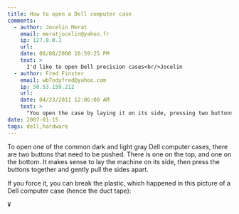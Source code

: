 ```yaml
---
title: How to open a Dell computer case
comments:
  - author: Jocelin Merat
    email: meratjocelin@yahoo.fr
    ip: 127.0.0.1
    url:
    date: 08/08/2008 10:59:25 PM
    text: >
      I'd like to open Dell precision cases<br/>Jocelin
  - author: Fred Finster
    email: wb7odyfred@yahoo.com
    ip: 50.53.159.212
    url:
    date: 04/23/2011 12:06:00 AM
    text: >
      "You open the case by laying it on its side, pressing two buttons, and folding it open like a book.We found it awkward to simultaneously press two large release buttons and lift the case open, and we encountered some uncomfortable resistance in swinging it all the way open."<br/><br/><a href="http://www.ehow.com/how_4795797_open-dell-computer-case.html" rel="nofollow">http://www.ehow.com/how_4795797_open-dell-computer-case.html</a>  gives a good step by step instructions.<br/><br/>   1.<br/>          * 1<br/><br/>            Unplug all cables, including the power cable, from the back of the computer. Move the computer to a clean workspace over an uncarpeted floor.<br/>          * 2<br/><br/>            Examine both sides of your Dell computer case carefully. One side has small, protruding feet. Lay the computer down on your workspace on this side.<br/>          * 3<br/><br/>            Move to the back of the computer where the connectors are. Look for two recessed buttons on the top and the bottom of the computer. Press these buttons gently with your fingers.<br/>          * 4<br/><br/>            Begin to pull the top part of the case upward as you grasp the buttons. The Dell case will swing open on a hinge on the front of the computer. As you begin to lift the case upward, release the buttons. If you continue to depress the buttons as you pull upward, the case will not open.<br/>          * 5<br/><br/>            Continue to move the top side of the computer case upward so that it opens like a book. Once the case is fully open, it should remain open on its own.<br/>          * 6<br/><br/>            Touch an unpainted part of the interior computer chassis to ground yourself. This will prevent you from shorting out the circuits inside with the static electricity which naturally circulates on your body. Leave the computer case open for as long as you need to work inside. This will reduce the need to open the case multiple times.<br/><br/>Read more: How to Open a Dell Computer Case | eHow.com <a href="http://www.ehow.com/how_4795797_open-dell-computer-case.html#ixzz1KJdQJ9wg" rel="nofollow">http://www.ehow.com/how_4795797_open-dell-computer-case.html#ixzz1KJdQJ9wg</a><br/><br/>"You open the case by laying it on its side, pressing two buttons, and folding it open like a book.We found it awkward to simultaneously press two large release buttons and lift the case open, and we encountered some uncomfortable resistance in swinging it all the way open."
date: 2007-01-15
tags: dell,hardware
---
```

To open one of the common dark and light gray Dell computer cases, there are two buttons that need to be pushed. There is one on the top, and one on the bottom. It makes sense to lay the machine on its side, then press the buttons together and gently pull the sides apart.

If you force it, you can break the plastic, which happened in this picture of a Dell computer case (hence the duct tape):


¥

